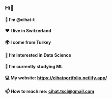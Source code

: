 ### Hi👋


#### 👋 I’m @cihat-t

#### ❤️ I live in Switzerland

#### 🌍 I come from Turkey
#### 👀 I’m interested in Data Science
#### 🌱 I’m currently studying ML 
#### 💻 My website: https://cihatportfolio.netlify.app/
#### 📫 How to reach me: cihat.tsci@gmail.com
